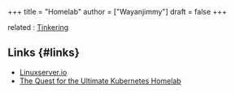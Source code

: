 +++
title = "Homelab"
author = ["Wayanjimmy"]
draft = false
+++

related
: [Tinkering](20210503100841-tinkering.md)


## Links {#links}

-   [Linuxserver.io](https://www.linuxserver.io)
-   [The Quest for the Ultimate Kubernetes Homelab](https://docs.google.com/presentation/d/1Vg%5FpVTA1jHtHZaRoowwMDkqxRgmMg8njOLfrIN%5FEF2g/edit#slide=id.ga6ddab50c6%5F0%5F34)
